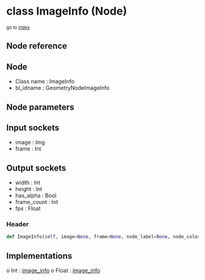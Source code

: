 # class ImageInfo (Node)

<sub>go to [index](/docs/index.md)</sub>

## Node reference

Node
----
 - Class name : ImageInfo
 - bl_idname : GeometryNodeImageInfo

Node parameters
---------------

Input sockets
-------------
 - image : Img
 - frame : Int

Output sockets
--------------
 - width : Int
 - height : Int
 - has_alpha : Bool
 - frame_count : Int
 - fps : Float

### Header

``` python
def ImageInfo(self, image=None, frame=None, node_label=None, node_color=None):
```

## Implementations

o Int : [image_info](#image_info) 
o Float : [image_info](#image_info) 

